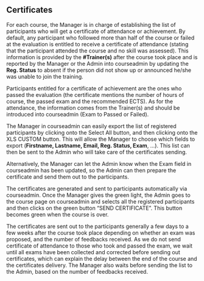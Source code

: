 ## Certificates 

For each course, the Manager is in charge of establishing the list of participants who will get a certificate of attendance or achievement. By default, any participant who followed more than half of the course or failed at the evaluation is entitled to receive a certificate of attendance (stating that the participant attended the course and no skill was assessed). This information is provided by the **#Trainer(s)** after the course took place and is reported by the Manager or the Admin into courseadmin by updating the **Reg. Status** to absent if the person did not show up or announced he/she was unable to join the training. 

Participants entitled for a certificate of achievement are the ones who passed the evaluation (the certificate mentions the number of hours of course, the passed exam and the recommended ECTS). As for the attendance, the information comes from the Trainer(s) and should be introduced into courseadmin (Exam to Passed or Failed). 

The Manager in courseadmin can easily export the list of registered participants by clicking onto the Select All button, and then clicking onto the XLS CUSTOM button. This will allow the Manager to choose which fields to export (**Firstname, Lastname, Email, Reg. Status, Exam**, …). This list can then be sent to the Admin who will take care of the certificates sending. 

Alternatively, the Manager can let the Admin know when the Exam field in courseadmin has been updated, so the Admin can then prepare the certificate and send them out to the participants. 

The certificates are generated and sent to participants automatically via courseadmin. Once the Manager gives the green light, the Admin goes to the course page on courseadmin and selects all the registered participants and then clicks on the green button “SEND CERTIFICATE”. This button becomes green when the course is over.  

The certificates are sent out to the participants generally a few days to a few weeks after the course took place depending on whether an exam was proposed, and the number of feedbacks received. As we do not send certificate of attendance to those who took and passed the exam, we wait until all exams have been collected and corrected before sending out certificates, which can explain the delay between the end of the course and the certificates delivery. The Manager also waits before sending the list to the Admin, based on the number of feedbacks received. 